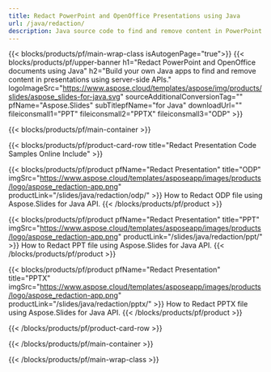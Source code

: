 ```yaml
---
title: Redact PowerPoint and OpenOffice Presentations using Java 
url: /java/redaction/
description: Java source code to find and remove content in PowerPoint and OpenOffice™ presentations
---
```


{{< blocks/products/pf/main-wrap-class isAutogenPage="true">}}
{{< blocks/products/pf/upper-banner h1="Redact PowerPoint and OpenOffice documents using Java" h2="Build your own Java apps to find and remove content in presentations using server-side APIs." logoImageSrc="https://www.aspose.cloud/templates/aspose/img/products/slides/aspose_slides-for-java.svg" sourceAdditionalConversionTag="" pfName="Aspose.Slides" subTitlepfName="for Java" downloadUrl="" fileiconsmall1="PPT" fileiconsmall2="PPTX" fileiconsmall3="ODP" >}}

{{< blocks/products/pf/main-container >}}

{{< blocks/products/pf/product-card-row title="Redact Presentation Code Samples Online Include" >}}

{{< blocks/products/pf/product pfName="Redact Presentation" title="ODP" imgSrc="https://www.aspose.cloud/templates/asposeapp/images/products/logo/aspose_redaction-app.png" productLink="/slides/java/redaction/odp/" >}}
How to Redact ODP file using Aspose.Slides for Java API.
{{< /blocks/products/pf/product >}}

{{< blocks/products/pf/product pfName="Redact Presentation" title="PPT" imgSrc="https://www.aspose.cloud/templates/asposeapp/images/products/logo/aspose_redaction-app.png" productLink="/slides/java/redaction/ppt/" >}}
How to Redact PPT file using Aspose.Slides for Java API.
{{< /blocks/products/pf/product >}}

{{< blocks/products/pf/product pfName="Redact Presentation" title="PPTX" imgSrc="https://www.aspose.cloud/templates/asposeapp/images/products/logo/aspose_redaction-app.png" productLink="/slides/java/redaction/pptx/" >}}
How to Redact PPTX file using Aspose.Slides for Java API.
{{< /blocks/products/pf/product >}}



{{< /blocks/products/pf/product-card-row >}}

{{< /blocks/products/pf/main-container >}}
    
{{< /blocks/products/pf/main-wrap-class >}}